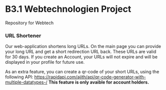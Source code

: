 # B3.1 Webtechnologien Project
Repository for Webtech

### URL Shortener ###

Our web-application shortens long URLs. On the main page you can provide your long URL and get a short redirection URL back. These URLs are valid for 30 days.
If you create an Account, your URLs will not expire and will be displayed in your profile for future use.

As an extra feature, you can create a qr-code of your short URLs, using the following API: https://rapidapi.com/ajith/api/qr-code-generator-with-multiple-datatypes-/
**This feature is only avaible for account holders.**
